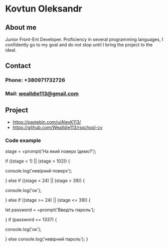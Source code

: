 # Kovtun Oleksandr

## About me

Junior Front-Ent Developer. Proficiency in several programming languages, I confidently go to my goal and do not stop until I bring the project to the ideal.

## Contact

### Phone: +380971732726
### Mail: wealldie113@gmail.com 

## Project

* https://pastebin.com/u/AlexK113/
* https://github.com/Wealldie113/rsschool-cv

### Code example

stage = +prompt('На який поверх їдемо?');


if ((stage < 1) || (stage > 102)) {

console.log('невірний поверх');

} else if ((stage < 24) || (stage > 39)) {

console.log('ок');

} else if ((stage >= 24) || (stage <= 39)) {

let password = +prompt('Введіть пароль');

} if (password == 1337) {

console.log('ок');

} else console.log('невірний пароль');
}

